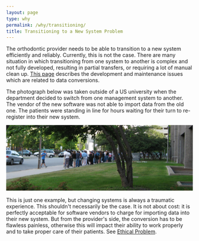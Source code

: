 ```yaml
---
layout: page
type: why
permalink: /why/transitioning/
title: Transitioning to a New System Problem
---
```


The orthodontic provider needs to be able to transition to a new system efficiently and reliably. Currently, this is not the case. There are many situation in which transitioning from one system to another is complex and not fully developed, resulting in partial transfers, or requiring a lot of manual clean up. [This page](/why/wasted_hr/) describes the development and maintenance issues which are related to data conversions.

The photograph below was taken outside of a US university when the department decided to switch from one management system to another. The vendor of the new software was not able to import data from the old one. The patients were standing in line for hours waiting for their turn to re-register into their new system.

![Cue for re-registration](/assets/img/Windent.jpg)

This is just one example, but changing systems is always a traumatic experience. This shouldn't necessarily be the case. It is not about cost: it is perfectly acceptable for software vendors to charge for importing data into their new system. But from the provider's side, the conversion has to be flawless painless, otherwise this will impact their ability to work properly and to take proper care of their patients. See [Ethical Problem](/why/ethics).